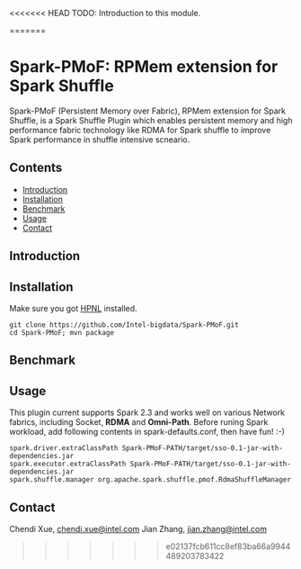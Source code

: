 <<<<<<< HEAD
TODO: Introduction to this module.


=======
#  Spark-PMoF: RPMem extension for Spark Shuffle
Spark-PMoF (Persistent Memory over Fabric), RPMem extension for Spark Shuffle, is a Spark Shuffle Plugin which enables persistent memory and high performance fabric technology like RDMA for Spark shuffle to improve Spark performance in shuffle intensive scneario. 

## Contents
- [Introduction](#introduction)
- [Installation](#installation)
- [Benchmark](#benchmark)
- [Usage](#usage)
- [Contact](#contact)

## Introduction

## Installation
Make sure you got [HPNL](https://github.com/Intel-bigdata/HPNL) installed.

```shell
git clone https://github.com/Intel-bigdata/Spark-PMoF.git
cd Spark-PMoF; mvn package
```

## Benchmark

## Usage
This plugin current supports Spark 2.3 and works well on various Network fabrics, including Socket, **RDMA** and **Omni-Path**. Before runing Spark workload, add following contents in spark-defaults.conf, then have fun! :-)

```shell
spark.driver.extraClassPath Spark-PMoF-PATH/target/sso-0.1-jar-with-dependencies.jar
spark.executor.extraClassPath Spark-PMoF-PATH/target/sso-0.1-jar-with-dependencies.jar
spark.shuffle.manager org.apache.spark.shuffle.pmof.RdmaShuffleManager
```

## Contact
Chendi Xue, chendi.xue@intel.com 
Jian Zhang, jian.zhang@intel.com 
>>>>>>> e02137fcb611cc8ef83ba66a9944489203783422
